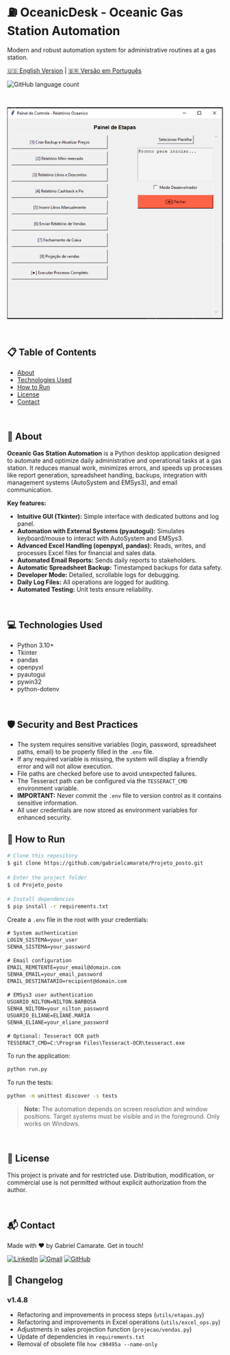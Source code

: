# ⛽ OceanicDesk - Oceanic Gas Station Automation

Modern and robust automation system for administrative routines at a gas station.

[🇺🇸 English Version](README.md) | [🇧🇷 Versão em Português](PT-BR-README.md)

![GitHub language count](https://img.shields.io/github/languages/count/gabrielcamarate/OceanicDesk?style=for-the-badge)

<br>

<p align="center">
  <!-- Add your project preview image below -->
  <img src="images/preview.png" alt="Project Preview"/>
</p>

<br>

## 📋 Table of Contents

* [About](#-about)
* [Technologies Used](#-technologies-used)
* [How to Run](#-how-to-run)
* [License](#-license)
* [Contact](#-contact)

<br>

## 📖 About

**Oceanic Gas Station Automation** is a Python desktop application designed to automate and optimize daily administrative and operational tasks at a gas station. It reduces manual work, minimizes errors, and speeds up processes like report generation, spreadsheet handling, backups, integration with management systems (AutoSystem and EMSys3), and email communication.

**Key features:**
*   **Intuitive GUI (Tkinter):** Simple interface with dedicated buttons and log panel.
*   **Automation with External Systems (pyautogui):** Simulates keyboard/mouse to interact with AutoSystem and EMSys3.
*   **Advanced Excel Handling (openpyxl, pandas):** Reads, writes, and processes Excel files for financial and sales data.
*   **Automated Email Reports:** Sends daily reports to stakeholders.
*   **Automatic Spreadsheet Backup:** Timestamped backups for data safety.
*   **Developer Mode:** Detailed, scrollable logs for debugging.
*   **Daily Log Files:** All operations are logged for auditing.
*   **Automated Testing:** Unit tests ensure reliability.

<br>

## 💻 Technologies Used

- Python 3.10+
- Tkinter
- pandas
- openpyxl
- pyautogui
- pywin32
- python-dotenv

<br>

## 🛡️ Security and Best Practices

- The system requires sensitive variables (login, password, spreadsheet paths, email) to be properly filled in the `.env` file.
- If any required variable is missing, the system will display a friendly error and will not allow execution.
- File paths are checked before use to avoid unexpected failures.
- The Tesseract path can be configured via the `TESSERACT_CMD` environment variable.
- **IMPORTANT:** Never commit the `.env` file to version control as it contains sensitive information.
- All user credentials are now stored as environment variables for enhanced security.

## 🚀 How to Run

```bash
# Clone this repository
$ git clone https://github.com/gabrielcamarate/Projeto_posto.git

# Enter the project folder
$ cd Projeto_posto

# Install dependencies
$ pip install -r requirements.txt
```

Create a `.env` file in the root with your credentials:

```dotenv
# System authentication
LOGIN_SISTEMA=your_user
SENHA_SISTEMA=your_password

# Email configuration
EMAIL_REMETENTE=your_email@domain.com
SENHA_EMAIL=your_email_password
EMAIL_DESTINATARIO=recipient@domain.com

# EMSys3 user authentication
USUARIO_NILTON=NILTON.BARBOSA
SENHA_NILTON=your_nilton_password
USUARIO_ELIANE=ELIANE.MARIA
SENHA_ELIANE=your_eliane_password

# Optional: Tesseract OCR path
TESSERACT_CMD=C:\Program Files\Tesseract-OCR\tesseract.exe
```

To run the application:

```bash
python run.py
```

To run the tests:

```bash
python -m unittest discover -s tests
```

> **Note:** The automation depends on screen resolution and window positions. Target systems must be visible and in the foreground. Only works on Windows.

<br>

## 📝 License

This project is private and for restricted use. Distribution, modification, or commercial use is not permitted without explicit authorization from the author.

<br>

## 📬 Contact

Made with ❤️ by Gabriel Camarate. Get in touch!

[![LinkedIn](https://img.shields.io/badge/linkedin-%230077B5.svg?style=for-the-badge&logo=linkedin&logoColor=white)](https://www.linkedin.com/in/gabrielcamarate/)
[![Gmail](https://img.shields.io/badge/EMAIL-D14836?style=for-the-badge&logo=gmail&logoColor=white)](mailto:gabrielcamarate@icloud.com)
[![GitHub](https://img.shields.io/badge/github-%23121011.svg?style=for-the-badge&logo=github&logoColor=white)](https://github.com/gabrielcamarate)

## 📝 Changelog

### v1.4.8
- Refactoring and improvements in process steps (`utils/etapas.py`)
- Refactoring and improvements in Excel operations (`utils/excel_ops.py`)
- Adjustments in sales projection function (`projecao/vendas.py`)
- Update of dependencies in `requirements.txt`
- Removal of obsolete file `how c90495a --name-only`
